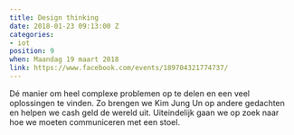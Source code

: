 ```yaml
---
title: Design thinking
date: 2018-01-23 09:13:00 Z
categories:
- iot
position: 9
when: Maandag 19 maart 2018
link: https://www.facebook.com/events/189704321774737/
---
```


Dé manier om heel complexe problemen op te delen en een veel oplossingen te vinden. Zo brengen we Kim Jung Un op andere gedachten en helpen we cash geld de wereld uit. Uiteindelijk gaan we op zoek naar hoe we moeten communiceren met een stoel.
